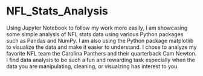 # NFL_Stats_Analysis

Using Jupyter Notebook to follow my work more easily, I am showcasing some simple analysis of NFL stats data using various Python packages such as Pandas and NumPy. I am also using the Python package matplotlib to visualize the data and make it easier to understand. I chose to analyze my favorite NFL team the Carolina Panthers and their quarterback Cam Newton. I find data analysis to be such a fun and rewarding task especially when the data you are manipulating, cleaning, or visualzing has interest to you.
